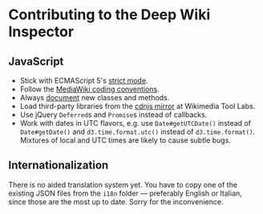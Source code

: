 # Contributing to the Deep Wiki Inspector

## JavaScript

* Stick with ECMAScript 5's [strict mode][strict mode].
* Follow the [MediaWiki coding conventions][CC].
* Always [document][CC-doc] new classes and methods.
* Load third-party libraries from the [cdnjs mirror][cdnjs] at Wikimedia
  Tool Labs.
* Use jQuery `Deferred`s and `Promise`s instead of callbacks.
* Work with dates in UTC flavors, e.g. use `Date#getUTCDate()` instead of
  `Date#getDate()` and `d3.time.format.utc()` instead of `d3.time.format()`.
  Mixtures of local and UTC times are likely to cause subtle bugs.

## Internationalization

There is no aided translation system yet. You have to copy one of the existing
JSON files from the `i18n` folder — preferably English or Italian, since those
are the most up to date. Sorry for the inconvenience.

[strict mode]: //developer.mozilla.org/en-US/docs/Web/JavaScript/Reference/Strict_mode
[CC]: //www.mediawiki.org/wiki/Manual:Coding_conventions/JavaScript
[CC-doc]: //www.mediawiki.org/wiki/Manual:Coding_conventions/JavaScript#Documentation
[cdnjs]: //tools.wmflabs.org/cdnjs/
